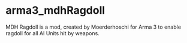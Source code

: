 # arma3_mdhRagdoll
MDH Ragdoll is a mod, created by Moerderhoschi for Arma 3 to enable ragdoll for all AI Units hit by weapons.
